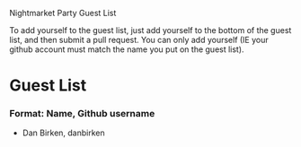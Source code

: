 Nightmarket Party Guest List

To add yourself to the guest list, just add yourself to the bottom of the guest list, and then submit a pull request.  You can only add yourself (IE your github account must match the name you put on the guest list).

# Guest List
### Format: Name, Github username

* Dan Birken, danbirken
